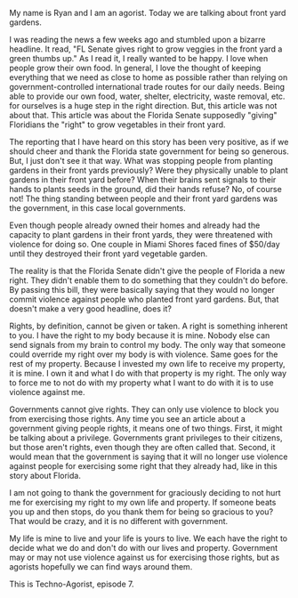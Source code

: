 My name is Ryan and I am an agorist. Today we are talking about front yard gardens.

I was reading the news a few weeks ago and stumbled upon a bizarre headline. It read, "FL Senate gives right to grow veggies in the front yard a green thumbs up." As I read it, I really wanted to be happy. I love when people grow their own food. In general, I love the thought of keeping everything that we need as close to home as possible rather than relying on government-controlled international trade routes for our daily needs. Being able to provide our own food, water, shelter, electricity, waste removal, etc. for ourselves is a huge step in the right direction. But, this article was not about that. This article was about the Florida Senate supposedly "giving" Floridians the "right" to grow vegetables in their front yard.

The reporting that I have heard on this story has been very positive, as if we should cheer and thank the Florida state government for being so generous. But, I just don't see it that way. What was stopping people from planting gardens in their front yards previously? Were they physically unable to plant gardens in their front yard before? When their brains sent signals to their hands to plants seeds in the ground, did their hands refuse? No, of course not! The thing standing between people and their front yard gardens was the government, in this case local governments.

Even though people already owned their homes and already had the capacity to plant gardens in their front yards, they were threatened with violence for doing so. One couple in Miami Shores faced fines of $50/day until they destroyed their front yard vegetable garden.

The reality is that the Florida Senate didn't give the people of Florida a new right. They didn't enable them to do something that they couldn't do before. By passing this bill, they were basically saying that they would no longer commit violence against people who planted front yard gardens. But, that doesn't make a very good headline, does it?

Rights, by definition, cannot be given or taken. A right is something inherent to you. I have the right to my body because it is mine. Nobody else can send signals from my brain to control my body. The only way that someone could override my right over my body is with violence. Same goes for the rest of my property. Because I invested my own life to receive my property, it is mine. I own it and what I do with that property is my right. The only way to force me to not do with my property what I want to do with it is to use violence against me.

Governments cannot give rights. They can only use violence to block you from exercising those rights. Any time you see an article about a government giving people rights, it means one of two things. First, it might be talking about a privilege. Governments grant privileges to their citizens, but those aren't rights, even though they are often called that. Second, it would mean that the government is saying that it will no longer use violence against people for exercising some right that they already had, like in this story about Florida.

I am not going to thank the government for graciously deciding to not hurt me for exercising my right to my own life and property. If someone beats you up and then stops, do you thank them for being so gracious to you? That would be crazy, and it is no different with government.

My life is mine to live and your life is yours to live. We each have the right to decide what we do and don't do with our lives and property. Government may or may not use violence against us for exercising those rights, but as agorists hopefully we can find ways around them.

This is Techno-Agorist, episode 7.